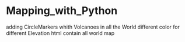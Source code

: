 # Mapping_with_Python

adding CircleMarkers whith Volcanoes in all the World
different color for different Elevation
html contain all world map
